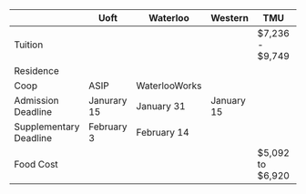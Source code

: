 
|                        | Uoft        | Waterloo      | Western    | TMU              | McMaster | Guelph |
| ---------------------- | ----------- | ------------- | ---------- | ---------------- | -------- | ------ |
| Tuition                |             |               |            | $7,236 - $9,749  |          |        |
| Residence              |             |               |            |                  |          |        |
| Coop                   | ASIP        | WaterlooWorks |            |                  |          |        |
| Admission Deadline     | Janurary 15 | January 31    | January 15 |                  |          |        |
| Supplementary Deadline | February 3  | February 14   |            |                  |          |        |
| Food Cost              |             |               |            | $5,092 to $6,920 |          |        |
